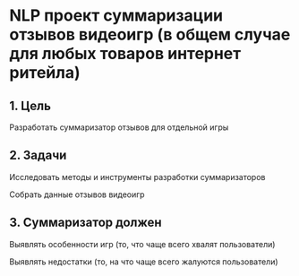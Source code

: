 # NLP проект суммаризации отзывов видеоигр (в общем случае для любых товаров интернет ритейла)

## 1. Цель
Разработать суммаризатор отзывов для отдельной игры

## 2. Задачи

Исследовать методы и инструменты разработки суммаризаторов

Собрать данные отзывов видеоигр

## 3. Суммаризатор должен

Выявлять особенности игр (то, что чаще всего хвалят пользователи)

Выявлять недостатки (то, на что чаще всего жалуются пользователи)

